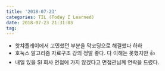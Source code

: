 ```yaml
---
title: '2018-07-23'
categories: TIL (Today I Learned)
date: 2018-07-23 21:31:03
tag:
---
```


- 왓챠플레이에서 고민했던 부분을 막코딩으로 해결했다 하하
- 호눅스 알고리즘 자료구조 강의 정말 좋다. 다 이해는 못했지만 👍
- 내일 있을 SI 회사 면접에 가지 않겠다고 면접관님께 연락을 드렸다.